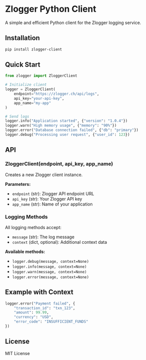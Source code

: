 # Zlogger Python Client

A simple and efficient Python client for the Zlogger logging service.

## Installation

```bash
pip install zlogger-client
```

## Quick Start

```python
from zlogger import ZloggerClient

# Initialize client
logger = ZloggerClient(
    endpoint="https://zlogger.ch/api/logs",
    api_key="your-api-key",
    app_name="my-app"
)

# Send logs
logger.info("Application started", {"version": "1.0.4"})
logger.warn("High memory usage", {"memory": "90%"})
logger.error("Database connection failed", {"db": "primary"})
logger.debug("Processing user request", {"user_id": 123})
```

## API

### ZloggerClient(endpoint, api_key, app_name)

Creates a new Zlogger client instance.

**Parameters:**
- `endpoint` (str): Zlogger API endpoint URL
- `api_key` (str): Your Zlogger API key
- `app_name` (str): Name of your application

### Logging Methods

All logging methods accept:
- `message` (str): The log message
- `context` (dict, optional): Additional context data

**Available methods:**
- `logger.debug(message, context=None)`
- `logger.info(message, context=None)`
- `logger.warn(message, context=None)`
- `logger.error(message, context=None)`

## Example with Context

```python
logger.error("Payment failed", {
    "transaction_id": "txn_123",
    "amount": 99.99,
    "currency": "USD",
    "error_code": "INSUFFICIENT_FUNDS"
})
```

## License

MIT License